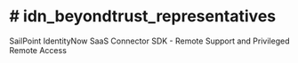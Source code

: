 <!DOCTYPE html>
<html>
<body>

<h1># idn_beyondtrust_representatives</h1>

<p>SailPoint IdentityNow SaaS Connector SDK - Remote Support and Privileged Remote Access</p>

</body>
</html>
